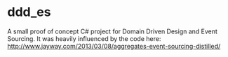 # ddd_es
A small proof of concept C# project for Domain Driven Design and Event Sourcing.
It was heavily influenced by the code here: http://www.jayway.com/2013/03/08/aggregates-event-sourcing-distilled/
